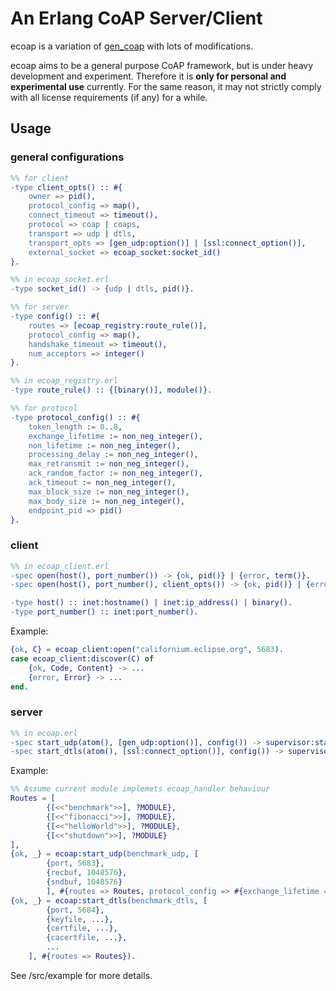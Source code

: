 # An Erlang CoAP Server/Client

ecoap is a variation of [gen_coap](https://github.com/gotthardp/gen_coap.git) with lots of modifications.

ecoap aims to be a general purpose CoAP framework, but is under heavy development and experiment. Therefore it is **only for personal and experimental use** currently. For the same reason, it may not strictly comply with all license requirements (if any) for a while.

## Usage
### general configurations
```erlang
%% for client
-type client_opts() :: #{
	owner => pid(),
	protocol_config => map(),
	connect_timeout => timeout(),
	protocol => coap | coaps,
	transport => udp | dtls,
	transport_opts => [gen_udp:option()] | [ssl:connect_option()],
	external_socket => ecoap_socket:socket_id()
}.

%% in ecoap_socket.erl
-type socket_id() -> {udp | dtls, pid()}.

%% for server
-type config() :: #{
	routes => [ecoap_registry:route_rule()],
	protocol_config => map(),
	handshake_timeout => timeout(),
	num_acceptors => integer()
}.

%% in ecoap_registry.erl
-type route_rule() :: {[binary()], module()}.

%% for protocol
-type protocol_config() :: #{
	token_length := 0..8, 
	exchange_lifetime := non_neg_integer(),
	non_lifetime := non_neg_integer(),
	processing_delay := non_neg_integer(),
	max_retransmit := non_neg_integer(),
	ack_random_factor := non_neg_integer(),
	ack_timeout := non_neg_integer(),
	max_block_size := non_neg_integer(),
	max_body_size := non_neg_integer(),
	endpoint_pid => pid()
}.
```

### client
```erlang
%% in ecoap_client.erl
-spec open(host(), port_number()) -> {ok, pid()} | {error, term()}.
-spec open(host(), port_number(), client_opts()) -> {ok, pid()} | {error, term()}.

-type host() :: inet:hostname() | inet:ip_address() | binary().
-type port_number() :: inet:port_number().
```

Example:

```erlang
{ok, C} = ecoap_client:open("californium.eclipse.org", 5683).
case ecoap_client:discover(C) of
	{ok, Code, Content} -> ...
	{error, Error} -> ...
end.
```

### server
```erlang
%% in ecoap.erl
-spec start_udp(atom(), [gen_udp:option()], config()) -> supervisor:startchild_ret().
-spec start_dtls(atom(), [ssl:connect_option()], config()) -> supervisor:startchild_ret().
```

Example:

```erlang
%% Assume current module implemets ecoap_handler behaviour
Routes = [
        {[<<"benchmark">>], ?MODULE},
        {[<<"fibonacci">>], ?MODULE},
        {[<<"helloWorld">>], ?MODULE},
        {[<<"shutdown">>], ?MODULE}
],
{ok, _} = ecoap:start_udp(benchmark_udp, [
		{port, 5683}, 
		{recbuf, 1048576},
		{sndbuf, 1048576}
		], #{routes => Routes, protocol_config => #{exchange_lifetime => 1500}}),
{ok, _} = ecoap:start_dtls(benchmark_dtls, [
        {port, 5684}, 
        {keyfile, ...}, 
        {certfile, ...}, 
        {cacertfile, ...}, 
		...
    ], #{routes => Routes}).
```

See /src/example for more details.
